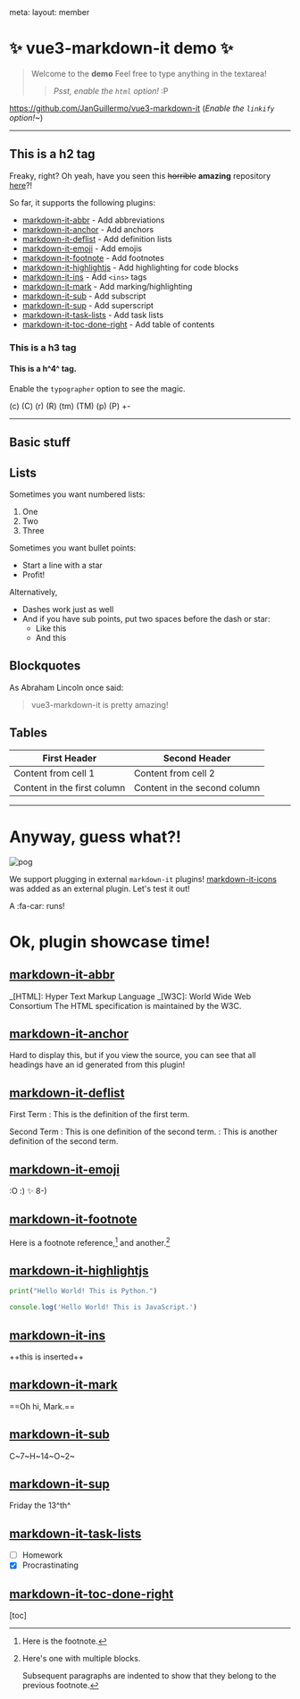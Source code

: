 <route lang="yaml">
meta:
  layout: member
</route>

# :sparkles: vue3-markdown-it demo :sparkles:

> Welcome to the <b>demo</b> Feel free to type anything in the textarea!
>
> > _Psst, enable the `html` option!_ :P

https://github.com/JanGuillermo/vue3-markdown-it (_Enable the `linkify` option!~_)

---

## This is a h2 tag

Freaky, right? Oh yeah, have you seen this ~~horrible~~ **amazing** repository [here](https://github.com/JanGuillermo/vue3-markdown-it)?!

So far, it supports the following plugins:

- [markdown-it-abbr](https://github.com/markdown-it/markdown-it-abbr) - Add abbreviations
- [markdown-it-anchor](https://github.com/valeriangalliat/markdown-it-anchor) - Add anchors
- [markdown-it-deflist](https://github.com/markdown-it/markdown-it-deflist) - Add definition lists
- [markdown-it-emoji](https://github.com/markdown-it/markdown-it-emoji) - Add emojis
- [markdown-it-footnote](https://github.com/markdown-it/markdown-it-footnote) - Add footnotes
- [markdown-it-highlightjs](https://github.com/valeriangalliat/markdown-it-highlightjs) - Add highlighting for code blocks
- [markdown-it-ins](https://github.com/markdown-it/markdown-it-ins) - Add `<ins>` tags
- [markdown-it-mark](https://github.com/markdown-it/markdown-it-mark) - Add marking/highlighting
- [markdown-it-sub](https://github.com/markdown-it/markdown-it-sub) - Add subscript
- [markdown-it-sup](https://github.com/markdown-it/markdown-it-sup) - Add superscript
- [markdown-it-task-lists](https://github.com/revin/markdown-it-task-lists) - Add task lists
- [markdown-it-toc-done-right](https://github.com/nagaozen/markdown-it-toc-done-right) - Add table of contents

### This is a h3 tag

#### This is a h^4^ tag.

Enable the `typographer` option to see the magic.

(c) (C) (r) (R) (tm) (TM) (p) (P) +-

---

## Basic stuff

## Lists

Sometimes you want numbered lists:

1. One
2. Two
3. Three

Sometimes you want bullet points:

- Start a line with a star
- Profit!

Alternatively,

- Dashes work just as well
- And if you have sub points, put two spaces before the dash or star:
  - Like this
  - And this

## Blockquotes

As Abraham Lincoln once said:

> vue3-markdown-it is pretty amazing!

## Tables

| First Header                | Second Header                |
| --------------------------- | ---------------------------- |
| Content from cell 1         | Content from cell 2          |
| Content in the first column | Content in the second column |

---

# Anyway, guess what?!

![pog](https://cdn.frankerfacez.com/emoticon/305343/4)

We support plugging in external `markdown-it` plugins! [markdown-it-icons](https://github.com/tylingsoft/markdown-it-icons) was added as an external plugin. Let's test it out!

A :fa-car: runs!

# Ok, plugin showcase time!

## [markdown-it-abbr](https://github.com/markdown-it/markdown-it-abbr)

_[HTML]: Hyper Text Markup Language
_[W3C]: World Wide Web Consortium
The HTML specification
is maintained by the W3C.

## [markdown-it-anchor](https://github.com/valeriangalliat/markdown-it-anchor)

Hard to display this, but if you view the source, you can see that all headings have an id generated from this plugin!

## [markdown-it-deflist](https://github.com/markdown-it/markdown-it-deflist)

First Term
: This is the definition of the first term.

Second Term
: This is one definition of the second term.
: This is another definition of the second term.

## [markdown-it-emoji](https://github.com/markdown-it/markdown-it-emoji)

:O :) :sparkles: 8-)

## [markdown-it-footnote](https://github.com/markdown-it/markdown-it-footnote)

Here is a footnote reference,[^1] and another.[^longnote]

## [markdown-it-highlightjs](https://github.com/valeriangalliat/markdown-it-highlightjs)

```python
print("Hello World! This is Python.")
```

```js
console.log('Hello World! This is JavaScript.')
```

## [markdown-it-ins](https://github.com/markdown-it/markdown-it-ins)

++this is inserted++

## [markdown-it-mark](https://github.com/markdown-it/markdown-it-mark)

==Oh hi, Mark.==

## [markdown-it-sub](https://github.com/markdown-it/markdown-it-sub)

C~7~H~14~O~2~

## [markdown-it-sup](https://github.com/markdown-it/markdown-it-sup)

Friday the 13^th^

## [markdown-it-task-lists](https://github.com/revin/markdown-it-task-lists)

- [ ] Homework
- [x] Procrastinating

## [markdown-it-toc-done-right](https://github.com/nagaozen/markdown-it-toc-done-right)

[toc]

[^1]: Here is the footnote.
[^longnote]: Here's one with multiple blocks.

    Subsequent paragraphs are indented to show that they
    belong to the previous footnote.
